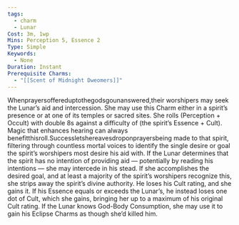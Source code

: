 ```yaml
---
tags:
  - charm
  - Lunar
Cost: 3m, 1wp
Mins: Perception 5, Essence 2
Type: Simple
Keywords:
  - None
Duration: Instant
Prerequisite Charms:
  - "[[Scent of Midnight Dweomers]]"
---
```

Whenprayersoffereduptothegodsgounanswered,their worshipers may seek the Lunar’s aid and intercession. She may use this Charm either in a spirit’s presence or at one of its temples or sacred sites. She rolls (Perception + Occult) with double 8s against a difficulty of (the spirit’s Essence + Cult). Magic that enhances hearing can always benefitthisroll.Successletshereavesdroponprayersbeing made to that spirit, filtering through countless mortal voices to identify the single desire or goal the spirit’s worshipers most desire his aid with. If the Lunar determines that the spirit has no intention of providing aid — potentially by reading his intentions — she may intercede in his stead. If she accomplishes the desired goal, and at least a majority of the spirit’s worshipers recognize this, she strips away the spirit’s divine authority. He loses his Cult rating, and she gains it. If his Essence equals or exceeds the Lunar’s, he instead loses one dot of Cult, which she gains, bringing her up to a maximum of his original Cult rating. If the Lunar knows God-Body Consumption, she may use it to gain his Eclipse Charms as though she’d killed him.